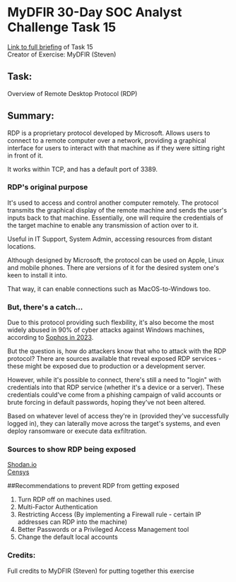 # MyDFIR 30-Day SOC Analyst Challenge Task 15
[Link to full briefing](https://www.youtube.com/watch?v=tNhGxtKZo7c) of Task 15 </br>
Creator of Exercise: MyDFIR (Steven)

## Task:
Overview of Remote Desktop Protocol (RDP)

## Summary: 
RDP is a proprietary protocol developed by Microsoft. Allows users to connect to a remote computer over a network, providing a graphical interface for users to interact with that machine as if they were sitting right in front of it. 

It works within TCP, and has a default port of 3389. 

### RDP's original purpose
It's used to access and control another computer remotely. The protocol transmits the graphical display of the remote machine and sends the user's inputs back to that machine. Essentially, one will require the credentials of the target machine to enable any transmission of action over to it.

Useful in IT Support, System Admin, accessing resources from distant locations. 

Although designed by Microsoft, the protocol can be used on Apple, Linux and mobile phones. There are versions of it for the desired system one's keen to install it into. 

That way, it can enable connections such as MacOS-to-Windows too. 

### But, there's a catch...
Due to this protocol providing such flexbility, it's also become the most widely abused in 90% of cyber attacks against Windows machines, according to [Sophos in 2023](https://www.sophos.com/en-us/press/press-releases/2024/04/cybercriminals-abuse-remote-desktop-protocol-rdp-90-attacks-handled).

But the question is, how do attackers know that who to attack with the RDP protocol? There are sources available that reveal exposed RDP services - these might be exposed due to production or a development server. 

However, while it's possible to connect, there's still a need to "login" with credentials into that RDP service (whether it's a device or a server). These credentials could've come from a phishing campaign of valid accounts or brute forcing in default passwords, hoping they've not been altered. 

Based on whatever level of access they're in (provided they've successfully logged in), they can laterally move across the target's systems, and even deploy ransomware or execute data exfiltration. 

### Sources to show RDP being exposed

[Shodan.io](https://www.shodan.io/) </br>
[Censys](https://search.censys.io/)

##Recommendations to prevent RDP from getting exposed
1. Turn RDP off on machines used.
2. Multi-Factor Authentication
3. Restricting Access (By implementing a Firewall rule - certain IP addresses can RDP into the machine)
4. Better Passwords or a Privileged Access Management tool
5. Change the default local accounts 

### Credits:
Full credits to MyDFIR (Steven) for putting together this exercise
















